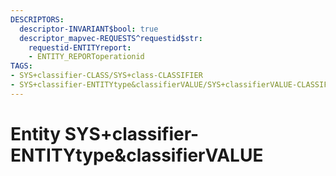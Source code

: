 ```yaml
---
DESCRIPTORS:
  descriptor-INVARIANT$bool: true
  descriptor_mapvec-REQUESTS^requestid$str:
    requestid-ENTITYreport:
    - ENTITY_REPORToperationid
TAGS:
- SYS+classifier-CLASS/SYS+class-CLASSIFIER
- SYS+classifier-ENTITYtype&classifierVALUE/SYS+classifierVALUE-CLASSIFIER
---
```

# Entity SYS+classifier-ENTITYtype&classifierVALUE

